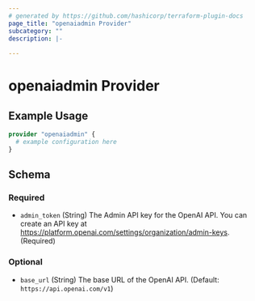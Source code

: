 ```yaml
---
# generated by https://github.com/hashicorp/terraform-plugin-docs
page_title: "openaiadmin Provider"
subcategory: ""
description: |-
  
---
```


# openaiadmin Provider



## Example Usage

```terraform
provider "openaiadmin" {
  # example configuration here
}
```

<!-- schema generated by tfplugindocs -->
## Schema

### Required

- `admin_token` (String) The Admin API key for the OpenAI API. You can create an API key at https://platform.openai.com/settings/organization/admin-keys. (Required)

### Optional

- `base_url` (String) The base URL of the OpenAI API. (Default: `https://api.openai.com/v1`)
